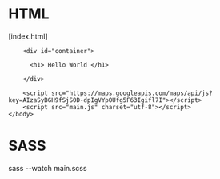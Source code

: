 # HTML

[index.html]

<!DOCTYPE html>
<html>
    <head>
        <meta charset="utf-8">
        <title>ATX Boudain Hut</title>
        <link href="https://fonts.googleapis.com/css?family=Lato" rel="stylesheet">
        <link rel="stylesheet" href="https://cdnjs.cloudflare.com/ajax/libs/font-awesome/4.6.3/css/font-awesome.min.css" media="screen">
        <meta name="viewport" content="width=device-width, initial-scale=1.0">
        <link media="screen" href="./main.css" rel="stylesheet"/>
    </head>
    <body>

        <div id="container">

          <h1> Hello World </h1>

        </div>

        <script src="https://maps.googleapis.com/maps/api/js?key=AIzaSyBGH9fSjS0D-dpIgVYpOUfg5F63Igifl7I"></script>
        <script src="main.js" charset="utf-8"></script>
    </body>
</html>





# SASS

sass --watch main.scss
